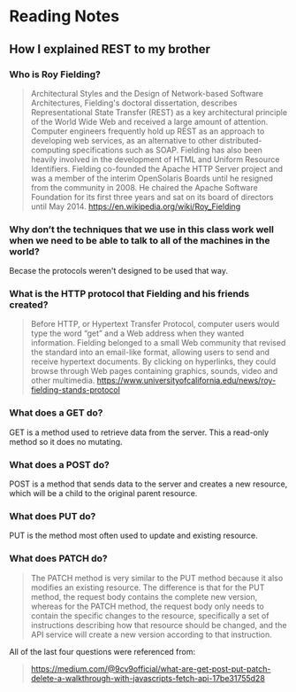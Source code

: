 # Reading Notes

## How I explained REST to my brother

### Who is Roy Fielding?

> Architectural Styles and the Design of Network-based Software Architectures, Fielding's doctoral dissertation, describes Representational State Transfer (REST) as a key architectural principle of the World Wide Web and received a large amount of attention. Computer engineers frequently hold up REST as an approach to developing web services, as an alternative to other distributed-computing specifications such as SOAP. Fielding has also been heavily involved in the development of HTML and Uniform Resource Identifiers. Fielding co-founded the Apache HTTP Server project and was a member of the interim OpenSolaris Boards until he resigned from the community in 2008. He chaired the Apache Software Foundation for its first three years and sat on its board of directors until May 2014.
> https://en.wikipedia.org/wiki/Roy_Fielding

### Why don’t the techniques that we use in this class work well when we need to be able to talk to all of the machines in the world?

Becase the protocols weren't designed to be used that way. 

### What is the HTTP protocol that Fielding and his friends created?

> Before HTTP, or Hypertext Transfer Protocol, computer users would type the word “get” and a Web address when they wanted information. Fielding belonged to a small Web community that revised the standard into an email-like format, allowing users to send and receive hypertext documents. By clicking on hyperlinks, they could browse through Web pages containing graphics, sounds, video and other multimedia. 
> https://www.universityofcalifornia.edu/news/roy-fielding-stands-protocol

### What does a GET do?

GET is a method used to retrieve data from the server. This a read-only method so it does no mutating.

### What does a POST do?

POST is a method that sends data to the server and creates a new resource, which will be a child to the original parent resource. 

### What does PUT do?

PUT is the method most often used to update and existing resource.

### What does PATCH do?

> The PATCH method is very similar to the PUT method because it also modifies an existing resource. The difference is that for the PUT method, the request body contains the complete new version, whereas for the PATCH method, the request body only needs to contain the specific changes to the resource, specifically a set of instructions describing how that resource should be changed, and the API service will create a new version according to that instruction.

All of the last four questions were referenced from:
> https://medium.com/@9cv9official/what-are-get-post-put-patch-delete-a-walkthrough-with-javascripts-fetch-api-17be31755d28